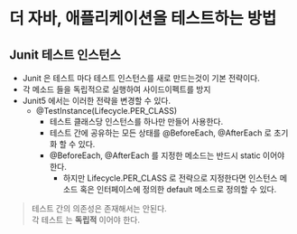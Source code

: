 # 더 자바, 애플리케이션을 테스트하는 방법

## Junit 테스트 인스턴스
- Junit 은 테스트 마다 테스트 인스턴스를 새로 만드는것이 기본 전략이다.
- 각 메소드 들을 독립적으로 실행하여 사이드이펙트를 방지
- Junit5 에서는 이러한 전략을 변경할 수 있다.
    - @TestInstance(Lifecycle.PER_CLASS)
        - 테스트 클래스당 인스턴스를 하나만 만들어 사용한다.
        - 테스트 간에 공유하는 모든 상태를 @BeforeEach, @AfterEach 로 초기화 할 수 있다.
        - @BeforeEach, @AfterEach 를 지정한 메소드는 반드시 static 이어야 한다.
          - 하지만 Lifecycle.PER_CLASS 로 전략으로 지정한다면 인스턴스 메소드 혹은 인터페이스에 정의한 default 메소드로 정의할 수 있다.

> 테스트 간의 의존성은 존재해서는 안된다.\
> 각 테스트 는 **독립적** 이어야 한다.


